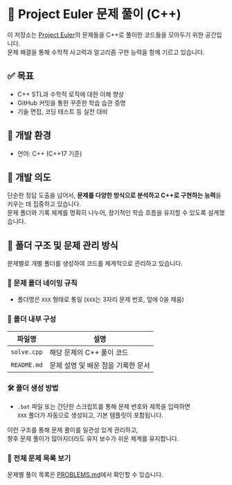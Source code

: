 # 📘 Project Euler 문제 풀이 (C++)

이 저장소는 [Project Euler](https://euler.synap.co.kr/)의 문제들을 C++로 풀이한 코드들을 모아두기 위한 공간입니다.  
문제 해결을 통해 수학적 사고력과 알고리즘 구현 능력을 함께 기르고 있습니다.  

## ✅ 목표

- C++ STL과 수학적 로직에 대한 이해 향상
- GitHub 커밋을 통한 꾸준한 학습 습관 증명
- 기술 면접, 코딩 테스트 등 실전 대비

## 🔧 개발 환경

- 언어: C++ (C++17 기준)

## 🧠 개발 의도

단순한 정답 도출을 넘어서, **문제를 다양한 방식으로 분석하고 C++로 구현하는 능력**을 키우는 데 집중하고 있습니다.  
문제 폴더와 기록 체계를 명확히 나누어, 장기적인 학습 흐름을 유지할 수 있도록 설계했습니다.

## 📁 폴더 구조 및 문제 관리 방식

문제별로 개별 폴더를 생성하여 코드를 체계적으로 관리하고 있습니다.  

### 📂 문제 폴더 네이밍 규칙

- 폴더명은 `XXX` 형태로 통일 (`XXX`는 3자리 문제 번호, 앞에 0을 채움)

### 📄 폴더 내부 구성

| 파일명        | 설명                                |
|---------------|-------------------------------------|
| `solve.cpp`   | 해당 문제의 C++ 풀이 코드            |
| `README.md`   | 문제 설명 및 배운 점을 기록한 문서   |

### 🛠 폴더 생성 방법

- `.bat` 파일 또는 간단한 스크립트를 통해 문제 번호와 제목을 입력하면  
  `XXX` 폴더가 자동으로 생성되고, 기본 템플릿이 포함됩니다.

이런 구조를 통해 문제 풀이를 일관성 있게 관리하고,  
향후 문제 풀이가 많아지더라도 유지 보수가 쉬운 체계를 유지합니다.

### 📄 전체 문제 목록 보기

문제별 풀이 목록은 [PROBLEMS.md](./PROBLEMS.md)에서 확인할 수 있습니다.
